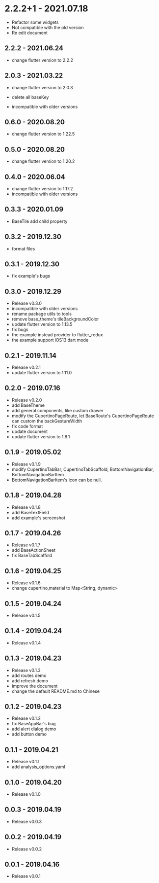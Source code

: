 # 2.2.2+1 - 2021.07.18

- Refactor some widgets
- Not compatible with the old version
- Re edit document

## 2.2.2 - 2021.06.24

- change flutter version to 2.2.2

## 2.0.3 - 2021.03.22

- change flutter version to 2.0.3

- delete all baseKey

- incompatible with older versions

## 0.6.0 - 2020.08.20

- change flutter version to 1.22.5

## 0.5.0 - 2020.08.20

- change flutter version to 1.20.2

## 0.4.0 - 2020.06.04

- change flutter version to 1.17.2
- incompatible with older versions

## 0.3.3 - 2020.01.09

- BaseTile add child property

## 0.3.2 - 2019.12.30

- format files

## 0.3.1 - 2019.12.30

- fix example's bugs

## 0.3.0 - 2019.12.29

- Release v0.3.0
- incompatible with older versions
- rename package utils to tools
- remove base_theme's tileBackgroundColor
- update flutter version to 1.13.5
- fix bugs
- the example instead provider to flutter_redux
- the example support iOS13 dart mode

## 0.2.1 - 2019.11.14

- Release v0.2.1
- update flutter version to 1.11.0

## 0.2.0 - 2019.07.16

- Release v0.2.0
- add BaseTheme
- add general components, like custom drawer
- modify the CupertinoPageRoute, let BaseRoute's CupertinoPageRoute can custom the backGestureWidth
- fix code format
- update document
- update flutter version to 1.8.1

## 0.1.9 - 2019.05.02

- Release v0.1.9
- modify CupertinoTabBar, CupertinoTabScaffold, BottomNavigationBar, BottomNavigationBarItem
- BottomNavigationBarItem's icon can be null.

## 0.1.8 - 2019.04.28

- Release v0.1.8
- add BaseTextField
- add example's screenshot

## 0.1.7 - 2019.04.26

- Release v0.1.7
- add BaseActionSheet
- fix BaseTabScaffold

## 0.1.6 - 2019.04.25

- Release v0.1.6
- change cupertino,material to Map<String, dynamic>

## 0.1.5 - 2019.04.24

- Release v0.1.5

## 0.1.4 - 2019.04.24

- Release v0.1.4

## 0.1.3 - 2019.04.23

- Release v0.1.3
- add routes demo
- add refresh demo
- improve the document
- change the default README.md to Chinese

## 0.1.2 - 2019.04.23

- Release v0.1.2
- fix BaseAppBar's bug
- add alert dialog demo
- add button demo

## 0.1.1 - 2019.04.21

- Release v0.1.1
- add analysis_options.yaml

## 0.1.0 - 2019.04.20

- Release v0.1.0

## 0.0.3 - 2019.04.19

- Release v0.0.3

## 0.0.2 - 2019.04.19

- Release v0.0.2

## 0.0.1 - 2019.04.16

- Release v0.0.1
